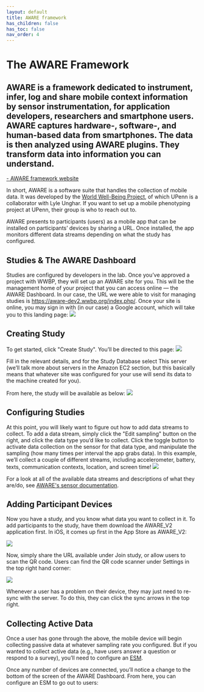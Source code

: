 ```yaml
---
layout: default
title: AWARE framework
has_children: false
has_toc: false
nav_order: 4
---
```

# The AWARE Framework

AWARE is a framework dedicated to instrument, infer, log and share mobile context information by sensor instrumentation, for application developers, researchers and smartphone users. AWARE captures hardware-, software-, and human-based data from smartphones. The data is then analyzed using AWARE plugins. They transform data into information you can understand.
--
 <a href="https://awareframework.com/"> - AWARE framework website</a> 

In short, AWARE is a software suite that handles the collection of mobile data. It was developed by the  <a href="http://www.wwbp.org/"> World Well-Being Project</a>, of which UPenn is a collaborator with Lyle Unghar. If you want to set up a mobile phenotyping project at UPenn, their group is who to reach out to.

AWARE presents to participants (users) as a mobile app that can be installed on participants’ devices by sharing a URL. Once installed, the app monitors different data streams depending on what the study has configured.

## Studies & The AWARE Dashboard
Studies are configured by developers in the lab. Once you’ve approved a project with WWBP, they will set up an AWARE site for you. This will be the management home of your project that you can access online — the AWARE Dashboard. In our case, the URL we were able to visit for managing studies is https://aware-dev2.wwbp.org/index.php/. Once your site is online, you may sign in with (in our case) a Google account, which will take you to this landing page:
![](../assets/images/aware_site.png)

## Creating Study
To get started, click "Create Study". You’ll be directed to this page:
![](../assets/images/create_study.png)

Fill in the relevant details, and for the Study Database select This server (we’ll talk more about servers in the Amazon EC2 section, but this basically means that whatever site was configured for your use will send its data to the machine created for you).

From here, the study will be available as below:
![](../assets/images/empty_project.png)

## Configuring Studies
At this point, you will likely want to figure out how to add data streams to collect. To add a data stream, simply click the "Edit sampling" button on the right, and click the data type you’d like to collect. Click the toggle button to activate data collection on the sensor for that data type, and manipulate the sampling (how many times per interval the app grabs data). In this example, we’ll collect a couple of different streams, including accelerometer, battery, texts, communication contexts, location, and screen time!
![](../assets/images/toggle_sensors.png)

For a look at all of the available data streams and descriptions of what they are/do, see <a href="https://awareframework.com/sensors/"> AWARE's sensor documentation</a>.

## Adding Participant Devices
Now you have a study, and you know what data you want to collect in it. To add participants to the study, have them download the AWARE_V2 application first. In iOS, it comes up first in the App Store as AWARE_V2:

![](../assets/images/user1.png)

Now, simply share the URL available under Join study, or allow users to scan the QR code. Users can find the QR code scanner under Settings in the top right hand corner:

![](../assets/images/user2.png)

Whenever a user has a problem on their device, they may just need to re-sync with the server. To do this, they can click the sync arrows in the top right.

## Collecting Active Data
Once a user has gone through the above, the mobile device will begin collecting passive data at whatever sampling rate you configured. But if you wanted to collect active data (e.g., have users answer a question or respond to a survey), you’ll need to configure an <a href="https://dl.acm.org/doi/10.1145/3123988"> ESM</a>.

Once any number of devices are connected, you’ll notice a change to the bottom of the screen of the AWARE Dashboard. From here, you can configure an ESM to go out to users:

